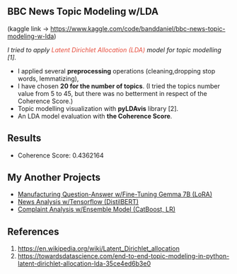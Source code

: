 ## BBC News Topic Modeling w/LDA

(kaggle link -> https://www.kaggle.com/code/banddaniel/bbc-news-topic-modeling-w-lda)

*I tried to apply <span style="color:#e74c3c;"> Latent Dirichlet Allocation (LDA) </span> model for topic modelling [1].*

* I applied several <b>preprocessing</b> operations (cleaning,dropping stop words, lemmatizing),
* I have chosen <b> 20 for the number of topics</b>. (I tried the topics number value from 5 to 45, but there was no betterment in respect of the Coherence Score.)
* Topic modelling visualization with <b>pyLDAvis</b> library [2].
* An LDA model evaluation with <b>the Coherence Score</b>.

## Results
* Coherence Score: 0.4362164


## My Another Projects
* [Manufacturing Question-Answer w/Fine-Tuning Gemma 7B (LoRA)](https://www.kaggle.com/code/banddaniel/manufacturing-question-answer-w-gemma-7b-lora)
* [News Analysis w/Tensorflow (DistilBERT)](https://www.kaggle.com/code/banddaniel/news-analysis-w-tensorflow-distilbert)
* [Complaint Analysis w/Ensemble Model (CatBoost, LR)](https://www.kaggle.com/code/banddaniel/complaint-analysis-w-ensemble-model-catboost-lr)


## References
1. https://en.wikipedia.org/wiki/Latent_Dirichlet_allocation
2. https://towardsdatascience.com/end-to-end-topic-modeling-in-python-latent-dirichlet-allocation-lda-35ce4ed6b3e0
